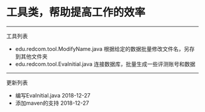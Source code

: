 # 工具类，帮助提高工作的效率
---
工具列表
+ edu.redcom.tool.ModifyName.java 根据给定的数据批量修改文件名，另存到其他文件夹
+ edu.redcom.tool.EvaInitial.java 连接数据库，批量生成一些评测账号和数据
---
更新列表
+ 编写EvaInitial.java 2018-12-27
+ 添加maven的支持 2018-12-27


